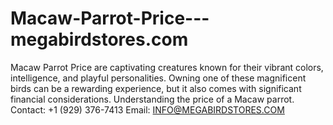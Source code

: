# Macaw-Parrot-Price---megabirdstores.com
Macaw Parrot Price are captivating creatures known for their vibrant colors, intelligence, and playful personalities. Owning one of these magnificent birds can be a rewarding experience, but it also comes with significant financial considerations. Understanding the price of a Macaw parrot. Contact: +1 (929) 376-7413 Email: INFO@MEGABIRDSTORES.COM
